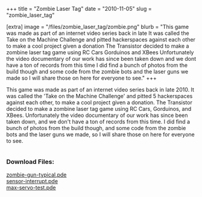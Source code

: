 +++
title = "Zombie Laser Tag"
date = "2010-11-05"
slug = "zombie_laser_tag"

[extra]
image = "/files/zombie_laser_tag/zombie.png"
blurb = "This game was made as part of an internet video series back in late  It was called the Take on the Machine Challenge and pitted  hackerspaces against each other to make a cool project given a donation The Transistor decided to make a zombine laser tag game using RC Cars Gorduinos and XBees Unfortunately the video documentary of our work has since been taken down and we dont have a ton of records from this time I did find a bunch of photos from the build though and some code from the zombie bots and the laser guns we made so I will share those on here for everyone to see."
+++

This game was made as part of an internet video series back in late 2010. It was called the 'Take on the Machine Challenge' and pitted 5 hackerspaces against each other, to make a cool project given a donation. The Transistor decided to make a zombine laser tag game using RC Cars, Gorduinos, and XBees. Unfortunately the video documentary of our work has since been taken down, and we don't have a ton of records from this time. I did find a bunch of photos from the build though, and some code from the zombie bots and the laser guns we made, so I will share those on here for everyone to see.

<div class="post-images">
<div class="post-image-holder">
<a class="image_link" target="_blank" href="/files/zombie_laser_tag/img-1671.jpg">
<img class="post-image" src="/files/zombie_laser_tag/img-1671.jpg" title="" alt=""></a>
</div>
<div class="post-image-holder">
<a class="image_link" target="_blank" href="/files/zombie_laser_tag/img-1675.jpg">
<img class="post-image" src="/files/zombie_laser_tag/img-1675.jpg" title="" alt=""></a>
</div>
<div class="post-image-holder">
<a class="image_link" target="_blank" href="/files/zombie_laser_tag/img-1670.jpg">
<img class="post-image" src="/files/zombie_laser_tag/img-1670.jpg" title="" alt=""></a>
</div>
<div class="post-image-holder">
<a class="image_link" target="_blank" href="/files/zombie_laser_tag/img-1674.jpg">
<img class="post-image" src="/files/zombie_laser_tag/img-1674.jpg" title="" alt=""></a>
</div>
<div class="post-image-holder">
<a class="image_link" target="_blank" href="/files/zombie_laser_tag/img-1678.jpg">
<img class="post-image" src="/files/zombie_laser_tag/img-1678.jpg" title="" alt=""></a>
</div>
<div class="post-image-holder">
<a class="image_link" target="_blank" href="/files/zombie_laser_tag/img-1672.jpg">
<img class="post-image" src="/files/zombie_laser_tag/img-1672.jpg" title="" alt=""></a>
</div>
<div class="post-image-holder">
<a class="image_link" target="_blank" href="/files/zombie_laser_tag/img-1677.jpg">
<img class="post-image" src="/files/zombie_laser_tag/img-1677.jpg" title="" alt=""></a>
</div>
<div class="post-image-holder">
<a class="image_link" target="_blank" href="/files/zombie_laser_tag/img-1679.jpg">
<img class="post-image" src="/files/zombie_laser_tag/img-1679.jpg" title="" alt=""></a>
</div>
<div class="post-image-holder">
<a class="image_link" target="_blank" href="/files/zombie_laser_tag/img-1682.jpg">
<img class="post-image" src="/files/zombie_laser_tag/img-1682.jpg" title="" alt=""></a>
</div>
<div class="post-image-holder">
<a class="image_link" target="_blank" href="/files/zombie_laser_tag/img-1683.jpg">
<img class="post-image" src="/files/zombie_laser_tag/img-1683.jpg" title="" alt=""></a>
</div>
<div class="post-image-holder">
<a class="image_link" target="_blank" href="/files/zombie_laser_tag/img-1693.jpg">
<img class="post-image" src="/files/zombie_laser_tag/img-1693.jpg" title="" alt=""></a>
</div>
<div class="post-image-holder">
<a class="image_link" target="_blank" href="/files/zombie_laser_tag/img-1684.jpg">
<img class="post-image" src="/files/zombie_laser_tag/img-1684.jpg" title="" alt=""></a>
</div>
<div class="post-image-holder">
<a class="image_link" target="_blank" href="/files/zombie_laser_tag/img-1690.jpg">
<img class="post-image" src="/files/zombie_laser_tag/img-1690.jpg" title="" alt=""></a>
</div>
<div class="post-image-holder">
<a class="image_link" target="_blank" href="/files/zombie_laser_tag/img-1686.jpg">
<img class="post-image" src="/files/zombie_laser_tag/img-1686.jpg" title="" alt=""></a>
</div>
<div class="post-image-holder">
<a class="image_link" target="_blank" href="/files/zombie_laser_tag/img-1694.jpg">
<img class="post-image" src="/files/zombie_laser_tag/img-1694.jpg" title="" alt=""></a>
</div>
<div class="post-image-holder">
<a class="image_link" target="_blank" href="/files/zombie_laser_tag/img-1698.jpg">
<img class="post-image" src="/files/zombie_laser_tag/img-1698.jpg" title="" alt=""></a>
</div>
<div class="post-image-holder">
<a class="image_link" target="_blank" href="/files/zombie_laser_tag/img-1695.jpg">
<img class="post-image" src="/files/zombie_laser_tag/img-1695.jpg" title="" alt=""></a>
</div>
<div class="post-image-holder">
<a class="image_link" target="_blank" href="/files/zombie_laser_tag/img-1699.jpg">
<img class="post-image" src="/files/zombie_laser_tag/img-1699.jpg" title="" alt=""></a>
</div>
<div class="post-image-holder">
<a class="image_link" target="_blank" href="/files/zombie_laser_tag/img-1696.jpg">
<img class="post-image" src="/files/zombie_laser_tag/img-1696.jpg" title="" alt=""></a>
</div>
<div class="post-image-holder">
<a class="image_link" target="_blank" href="/files/zombie_laser_tag/img-1700.jpg">
<img class="post-image" src="/files/zombie_laser_tag/img-1700.jpg" title="" alt=""></a>
</div>
<div class="post-image-holder">
<a class="image_link" target="_blank" href="/files/zombie_laser_tag/img-1703.jpg">
<img class="post-image" src="/files/zombie_laser_tag/img-1703.jpg" title="" alt=""></a>
</div>
<div class="post-image-holder">
<a class="image_link" target="_blank" href="/files/zombie_laser_tag/img-1701.jpg">
<img class="post-image" src="/files/zombie_laser_tag/img-1701.jpg" title="" alt=""></a>
</div>
<div class="post-image-holder">
<a class="image_link" target="_blank" href="/files/zombie_laser_tag/img-1704.jpg">
<img class="post-image" src="/files/zombie_laser_tag/img-1704.jpg" title="" alt=""></a>
</div>
<div class="post-image-holder">
<a class="image_link" target="_blank" href="/files/zombie_laser_tag/img-1702.jpg">
<img class="post-image" src="/files/zombie_laser_tag/img-1702.jpg" title="" alt=""></a>
</div>
<div class="post-image-holder">
<a class="image_link" target="_blank" href="/files/zombie_laser_tag/img-1879.jpg">
<img class="post-image" src="/files/zombie_laser_tag/img-1879.jpg" title="" alt=""></a>
</div>
<div class="post-image-holder">
<a class="image_link" target="_blank" href="/files/zombie_laser_tag/img-1910.jpg">
<img class="post-image" src="/files/zombie_laser_tag/img-1910.jpg" title="" alt=""></a>
</div>
<div class="post-image-holder">
<a class="image_link" target="_blank" href="/files/zombie_laser_tag/img-1925.jpg">
<img class="post-image" src="/files/zombie_laser_tag/img-1925.jpg" title="" alt=""></a>
</div>
<div class="post-image-holder">
<a class="image_link" target="_blank" href="/files/zombie_laser_tag/img-1912.jpg">
<img class="post-image" src="/files/zombie_laser_tag/img-1912.jpg" title="" alt=""></a>
</div>
<div class="post-image-holder">
<a class="image_link" target="_blank" href="/files/zombie_laser_tag/img-1881.jpg">
<img class="post-image" src="/files/zombie_laser_tag/img-1881.jpg" title="" alt=""></a>
</div>
<div class="post-image-holder">
<a class="image_link" target="_blank" href="/files/zombie_laser_tag/img-1880.jpg">
<img class="post-image" src="/files/zombie_laser_tag/img-1880.jpg" title="" alt=""></a>
</div>
<div class="post-image-holder">
<a class="image_link" target="_blank" href="/files/zombie_laser_tag/img-1926.jpg">
<img class="post-image" src="/files/zombie_laser_tag/img-1926.jpg" title="" alt=""></a>
</div>
<div class="post-image-holder">
<a class="image_link" target="_blank" href="/files/zombie_laser_tag/img-1927.jpg">
<img class="post-image" src="/files/zombie_laser_tag/img-1927.jpg" title="" alt=""></a>
</div>
<div class="post-image-holder">
<a class="image_link" target="_blank" href="/files/zombie_laser_tag/img-1928.jpg">
<img class="post-image" src="/files/zombie_laser_tag/img-1928.jpg" title="" alt=""></a>
</div>
<div class="post-image-holder">
<a class="image_link" target="_blank" href="/files/zombie_laser_tag/img-1930.jpg">
<img class="post-image" src="/files/zombie_laser_tag/img-1930.jpg" title="" alt=""></a>
</div>
<div class="post-image-holder">
<a class="image_link" target="_blank" href="/files/zombie_laser_tag/img-1931.jpg">
<img class="post-image" src="/files/zombie_laser_tag/img-1931.jpg" title="" alt=""></a>
</div>
<div class="post-image-holder">
<a class="image_link" target="_blank" href="/files/zombie_laser_tag/img-1929.jpg">
<img class="post-image" src="/files/zombie_laser_tag/img-1929.jpg" title="" alt=""></a>
</div>
<div class="post-image-holder">
<a class="image_link" target="_blank" href="/files/zombie_laser_tag/img-1932.jpg">
<img class="post-image" src="/files/zombie_laser_tag/img-1932.jpg" title="" alt=""></a>
</div>
<div class="post-image-holder">
<a class="image_link" target="_blank" href="/files/zombie_laser_tag/img-1933.jpg">
<img class="post-image" src="/files/zombie_laser_tag/img-1933.jpg" title="" alt=""></a>
</div>
<div class="post-image-holder">
<a class="image_link" target="_blank" href="/files/zombie_laser_tag/img-1941.jpg">
<img class="post-image" src="/files/zombie_laser_tag/img-1941.jpg" title="" alt=""></a>
</div>
<div class="post-image-holder">
<a class="image_link" target="_blank" href="/files/zombie_laser_tag/img-1942.jpg">
<img class="post-image" src="/files/zombie_laser_tag/img-1942.jpg" title="" alt=""></a>
</div>
<div class="post-image-holder">
<a class="image_link" target="_blank" href="/files/zombie_laser_tag/img-1943.jpg">
<img class="post-image" src="/files/zombie_laser_tag/img-1943.jpg" title="" alt=""></a>
</div>
<div class="post-image-holder">
<a class="image_link" target="_blank" href="/files/zombie_laser_tag/img-1947.jpg">
<img class="post-image" src="/files/zombie_laser_tag/img-1947.jpg" title="" alt=""></a>
</div>
<div class="post-image-holder">
<a class="image_link" target="_blank" href="/files/zombie_laser_tag/img-1945.jpg">
<img class="post-image" src="/files/zombie_laser_tag/img-1945.jpg" title="" alt=""></a>
</div>
<div class="post-image-holder">
<a class="image_link" target="_blank" href="/files/zombie_laser_tag/img-1944.jpg">
<img class="post-image" src="/files/zombie_laser_tag/img-1944.jpg" title="" alt=""></a>
</div>
<div class="post-image-holder">
<a class="image_link" target="_blank" href="/files/zombie_laser_tag/img-1951.jpg">
<img class="post-image" src="/files/zombie_laser_tag/img-1951.jpg" title="" alt=""></a>
</div>
<div class="post-image-holder">
<a class="image_link" target="_blank" href="/files/zombie_laser_tag/img-1950.jpg">
<img class="post-image" src="/files/zombie_laser_tag/img-1950.jpg" title="" alt=""></a>
</div>
<div class="post-image-holder">
<a class="image_link" target="_blank" href="/files/zombie_laser_tag/img-1948.jpg">
<img class="post-image" src="/files/zombie_laser_tag/img-1948.jpg" title="" alt=""></a>
</div>
<div class="post-image-holder">
<a class="image_link" target="_blank" href="/files/zombie_laser_tag/img-1952.jpg">
<img class="post-image" src="/files/zombie_laser_tag/img-1952.jpg" title="" alt=""></a>
</div>
<div class="post-image-holder">
<a class="image_link" target="_blank" href="/files/zombie_laser_tag/img-1953.jpg">
<img class="post-image" src="/files/zombie_laser_tag/img-1953.jpg" title="" alt=""></a>
</div>
<div class="post-image-holder">
<a class="image_link" target="_blank" href="/files/zombie_laser_tag/img-1954.jpg">
<img class="post-image" src="/files/zombie_laser_tag/img-1954.jpg" title="" alt=""></a>
</div>
<div class="post-image-holder">
<a class="image_link" target="_blank" href="/files/zombie_laser_tag/img-1957.jpg">
<img class="post-image" src="/files/zombie_laser_tag/img-1957.jpg" title="" alt=""></a>
</div>
<div class="post-image-holder">
<a class="image_link" target="_blank" href="/files/zombie_laser_tag/img-1955.jpg">
<img class="post-image" src="/files/zombie_laser_tag/img-1955.jpg" title="" alt=""></a>
</div>
<div class="post-image-holder">
<a class="image_link" target="_blank" href="/files/zombie_laser_tag/img-1956.jpg">
<img class="post-image" src="/files/zombie_laser_tag/img-1956.jpg" title="" alt=""></a>
</div>
<div class="post-image-holder">
<a class="image_link" target="_blank" href="/files/zombie_laser_tag/img-1960.jpg">
<img class="post-image" src="/files/zombie_laser_tag/img-1960.jpg" title="" alt=""></a>
</div>
<div class="post-image-holder">
<a class="image_link" target="_blank" href="/files/zombie_laser_tag/img-1959.jpg">
<img class="post-image" src="/files/zombie_laser_tag/img-1959.jpg" title="" alt=""></a>
</div>
<div class="post-image-holder">
<a class="image_link" target="_blank" href="/files/zombie_laser_tag/img-1961.jpg">
<img class="post-image" src="/files/zombie_laser_tag/img-1961.jpg" title="" alt=""></a>
</div>
<div class="post-image-holder">
<a class="image_link" target="_blank" href="/files/zombie_laser_tag/img-1964.jpg">
<img class="post-image" src="/files/zombie_laser_tag/img-1964.jpg" title="" alt=""></a>
</div>
<div class="post-image-holder">
<a class="image_link" target="_blank" href="/files/zombie_laser_tag/img-1965.jpg">
<img class="post-image" src="/files/zombie_laser_tag/img-1965.jpg" title="" alt=""></a>
</div>
<div class="post-image-holder">
<a class="image_link" target="_blank" href="/files/zombie_laser_tag/img-1966.jpg">
<img class="post-image" src="/files/zombie_laser_tag/img-1966.jpg" title="" alt=""></a>
</div>
<div class="post-image-holder">
<a class="image_link" target="_blank" href="/files/zombie_laser_tag/img-1968.jpg">
<img class="post-image" src="/files/zombie_laser_tag/img-1968.jpg" title="" alt=""></a>
</div>
<div class="post-image-holder">
<a class="image_link" target="_blank" href="/files/zombie_laser_tag/img-1967.jpg">
<img class="post-image" src="/files/zombie_laser_tag/img-1967.jpg" title="" alt=""></a>
</div>
<div class="post-image-holder">
<a class="image_link" target="_blank" href="/files/zombie_laser_tag/img-1970.jpg">
<img class="post-image" src="/files/zombie_laser_tag/img-1970.jpg" title="" alt=""></a>
</div>
<div class="post-image-holder">
<a class="image_link" target="_blank" href="/files/zombie_laser_tag/img-1969.jpg">
<img class="post-image" src="/files/zombie_laser_tag/img-1969.jpg" title="" alt=""></a>
</div>
</div>
<div class="post-files">
<h3>Download Files:</h3>
<div class="post-file">
<a href="/files/zombie_laser_tag/zombie-gun-typical.pde" target="_blank">zombie-gun-typical.pde</a>
</div>
<div class="post-file">
<a href="/files/zombie_laser_tag/sensor-interrupt.pde" target="_blank">sensor-interrupt.pde</a>
</div>
<div class="post-file">
<a href="/files/zombie_laser_tag/max-servo-test.pde" target="_blank">max-servo-test.pde</a>
</div>
</div>

